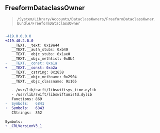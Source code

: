 ## FreeformDataclassOwner

> `/System/Library/Accounts/DataclassOwners/FreeformDataclassOwner.bundle/FreeformDataclassOwner`

```diff

-419.0.0.0.0
+419.40.2.0.0
   __TEXT.__text: 0x19e44
   __TEXT.__auth_stubs: 0xb40
   __TEXT.__objc_stubs: 0x1ae0
   __TEXT.__objc_methlist: 0x8b4
-  __TEXT.__const: 0xa1a
+  __TEXT.__const: 0xa2a
   __TEXT.__cstring: 0x2858
   __TEXT.__objc_methname: 0x2904
   __TEXT.__objc_classname: 0x165

   - /usr/lib/swift/libswiftsys_time.dylib
   - /usr/lib/swift/libswiftunistd.dylib
   Functions: 869
-  Symbols:   6841
+  Symbols:   6843
   CStrings:  852
 
Symbols:
+ _CRLVersionV3_1

```
